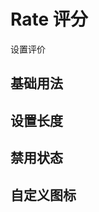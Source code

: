 <script setup>
import rateBase from "./examples/rate/rate-base.vue"
import rateMax from "./examples/rate/rate-max.vue"
import rateDisabled from "./examples/rate/rate-disabled.vue"
import rateCustom from "./examples/rate/rate-custom.vue"
</script>


# Rate 评分

设置评价

## 基础用法

<rateBase />

## 设置长度

<rateMax />

## 禁用状态

<rateDisabled />

## 自定义图标

<rateCustom />
